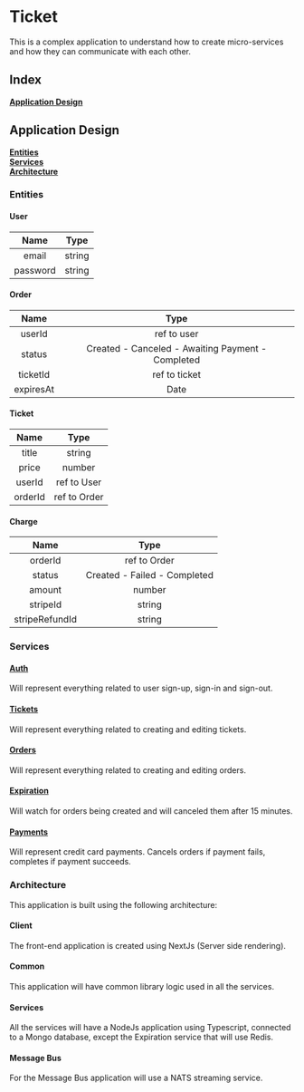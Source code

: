 # Ticket

This is a complex application to understand how to create micro-services and how they can communicate with each other.

## Index
**[Application Design](#application-design)** </br>

## Application Design
**[Entities](#entities)** </br>
**[Services](#services)** </br>
**[Architecture](#architecture)** </br>

### Entities

#### User
|  Name   |  Type  |
| :-----------: |:-------------:|
| email | string |
| password | string |

#### Order

|  Name   |  Type  |
| :-----------: |:-------------:|
| userId | ref to user |
| status | Created - Canceled - Awaiting Payment - Completed |
| ticketId | ref to ticket |
| expiresAt | Date |

#### Ticket

|  Name   |  Type  |
| :-----------: |:-------------:|
| title | string |
| price | number |
| userId | ref to User |
| orderId | ref to Order |

#### Charge

|  Name   |  Type  |
| :-----------: |:-------------:|
| orderId | ref to Order |
| status | Created - Failed - Completed |
| amount | number |
| stripeId | string |
| stripeRefundId | string |

### Services

#### [Auth](auth/)

Will represent everything related to user sign-up, sign-in and sign-out.

#### [Tickets](tickets/README.md)

Will represent everything related to creating and editing tickets.

#### [Orders](orders/README.md)

Will represent everything related to creating and editing orders.

#### [Expiration](expiration/README.md)

Will watch for orders being created and will canceled them after 15 minutes.

#### [Payments](payments/README.md)

Will represent credit card payments. Cancels orders if payment fails, completes if payment succeeds.

### Architecture

This application is built using the following architecture:

#### Client

The front-end application is created using NextJs (Server side rendering).

#### Common

This application will have common library logic used in all the services.

#### Services

All the services will have a NodeJs application using Typescript, connected to a Mongo database, except the Expiration service that will use Redis.

#### Message Bus

For the Message Bus application will use a NATS streaming service.